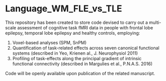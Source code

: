 # Language_WM_FLE_vs_TLE

This repository has been created to store code devised to carry out a multi-scale assessment of cognitive task fMRI data in people with frontal lobe epilepsy, temporal lobe epilepsy and healthy controls, employing:
1) Voxel-based analyses (SPM, SnPM)
2) Quantification of task-related effects across seven canonical functional systems (described in Yeo, Krienen al., J. Neurophysiol 2011)
3) Profiling of task-effects along the principal gradient of intrinsic functional connectivity (described in Margulies et al., P.N.A.S. 2016)

Code will be openly available upon publication of the related manuscript.
